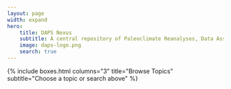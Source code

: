 ```yaml
---
layout: page
width: expand
hero:
    title: DAPS Nexus
    subtitle: A central repository of Paleoclimate Reanalyses, Data Assimilation and Proxy System modeling (DPAS) resources for the broader community
    image: daps-logo.png
    search: true
---
```


{% include boxes.html columns="3" title="Browse Topics" subtitle="Choose a topic or search above" %}

<!-- {% include featured.html tag="featured" title="Popular Articles" subtitle="Selected featured articles to get you started fast in Jekyll" %} -->

<!-- {% include videos.html columns="2" title="Video Tutorials" subtitle="Watch screencasts to get you started fast with Jekyll" %} -->

<!-- {% include faqs.html multiple="true" title="Frequently asked questions" category="presale" subtitle="Find quicke answers to frequent pre-sale questions asked by customers" %} -->

<!-- {% include team.html authors="evan, john, sara, alex, tom, daniel" title="We are here to help" subtitle="Our team is just an email away ready to answer your questions" %} -->

<!-- {% include cta.html title="Didn't find an answer?" button_text="Contact Us" button_url="/contact/" subtitle="Get in touch with us for details on setup and additional custom services pricing" %} -->

